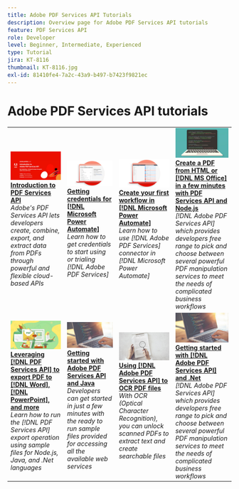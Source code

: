 ```yaml
---
title: Adobe PDF Services API Tutorials
description: Overview page for Adobe PDF Services API tutorials
feature: PDF Services API
role: Developer
level: Beginner, Intermediate, Experienced
type: Tutorial
jira: KT-8116
thumbnail: KT-8116.jpg
exl-id: 81410fe4-7a2c-43a9-b497-b7423f9821ec
---
```

# Adobe PDF Services API tutorials

<table style="table-layout:fixed">
<tr>
 <td>
   <a href="https://experienceleague.adobe.com/docs/adobe-developers-live-events/events/2021/oct2021/pdf-services-api.html">
      <img alt="Introduction to PDF Services API" src="assets/introduction_1280.png" />
   </a>
    <div>
   <a href="https://experienceleague.adobe.com/docs/adobe-developers-live-events/events/2021/oct2021/pdf-services-api.html"><strong>Introduction to PDF Services API</strong></a>
    </div>
    <em>Adobe's PDF Services API lets developers create, combine, export, and extract data from PDFs through powerful and flexible cloud-based APIs</em>
    <br>
  </td>
  <td>
   <a href="getting-credentials-power-automate.md">
      <img alt="Getting credentials for Microsoft Power Automate" src="assets/createcredentials_1280.png" />
   </a>
    <div>
   <a href="getting-credentials-power-automate.md"><strong>Getting credentials for [!DNL Microsoft Power Automate]</strong></a>
    </div>
    <em>Learn how to get credentials to start using or trialing [!DNL Adobe PDF Services]</em>
    <br>
  </td>
  <td>
   <a href="create-workflow-power-automate.md">
      <img alt="Create your first workflow in Microsoft Power Automate" src="assets/firstflow_1280.png" />
   </a>
    <div>
   <a href="create-workflow-power-automate.md"><strong>Create your first workflow in [!DNL Microsoft Power Automate]</strong></a>
    </div>
    <em>Learn how to use [!DNL Adobe PDF Services] connector in [!DNL Microsoft Power Automate]</em>
    <br>
  </td>
  <td>
   <a href="createpdffromhtml.md">
      <img alt="Create a PDF from HTML or MS Office in a few minutes with PDF Services API and Node.js" src="assets/PDFServices_GettingStartedNode_thumb.jpg" />
   </a>
    <div>
   <a href="createpdffromhtml.md"><strong>Create a PDF from HTML or [!DNL MS Office] in a few minutes with PDF Services API and Node.js</strong></a>
    </div>
    <em>[!DNL Adobe PDF Services API] which provides developers free range to pick and choose between several powerful PDF manipulation services to meet the needs of complicated business workflows</em>
    <br>
  </td>
</tr>
<tr>
  <td>
   <a href="exportpdf.md">
      <img alt="Using PDF Services API to export PDF to Word, PowerPoint, and more" src="assets/PDFServices_ExportPDF_thumb.jpg" />
   </a>
    <div>
   <a href="exportpdf.md"><strong>Leveraging [!DNL PDF Services API] to export PDF to [!DNL Word], [!DNL PowerPoint], and more</strong></a>
    </div>
    <em>Learn how to run the [!DNL PDF Services API] export operation using sample files for Node.js, Java, and .Net languages</em>
    <br>
  </td>
   <td>
   <a href="gettingstartedjava.md">
      <img alt="Getting started with Adobe PDF Services API and Java" src="assets/PDFServices_GettingStartedJAVA_thumb.jpg" />
   </a>
    <div>
   <a href="gettingstartedjava.md"><strong>Getting started with Adobe PDF Services API and Java</strong></a>
    </div>
    <em>Developers can get started in just a few minutes with the ready to run sample files provided for accessing all the available web services</em>
    <br>
  </td>
   <td>
   <a href="ocr.md">
      <img alt="Using Adobe PDF Services API to OCR PDF files" src="assets/PDFServices_OCR_Thumb.jpg" />
   </a>
    <div>
   <a href="ocr.md"><strong>Using [!DNL Adobe PDF Services API] to OCR PDF files</strong></a>
    </div>
    <em>With OCR (Optical Character Recognition), you can unlock scanned PDFs to extract text and create searchable files</em>
    <br>
  </td>
  <td>
   <a href="gettingstartednet.md">
      <img alt="Getting started with Adobe PDF Services API and .Net" src="assets/PDFServices_GettingStartedNET_thumb.jpg" />
   </a>
    <div>
   <a href="gettingstartednet.md"><strong>Getting started with [!DNL Adobe PDF Services API] and .Net</strong></a>
    </div>
    <em>[!DNL Adobe PDF Services API] which provides developers free range to pick and choose between several powerful PDF manipulation services to meet the needs of complicated business workflows</em>
    <br>
  </td>
</tr>
</table>
